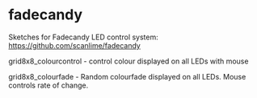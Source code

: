 # fadecandy
Sketches for Fadecandy LED control system: https://github.com/scanlime/fadecandy

grid8x8_colourcontrol - control colour displayed on all LEDs with mouse

grid8x8_colourfade - Random colourfade displayed on all LEDs. Mouse controls rate of change.
